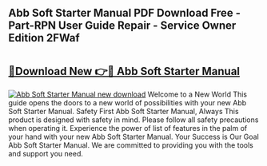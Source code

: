 ## Abb Soft Starter Manual PDF Download Free - Part-RPN User Guide Repair - Service Owner Edition 2FWaf

# <h2><a href="http://bc28843.oget.top/?id=Abb+Soft+Starter+Manual">🔗Download New 👉🔴 Abb Soft Starter Manual</a></h2>

[![Abb Soft Starter Manual new download](https://i.imgur.com/5g1atiW.png)](http://bc28843.oget.top/?id=Abb+Soft+Starter+Manual)
Welcome to a New World This guide opens the doors to a new world of possibilities with your new Abb Soft Starter Manual. Safety First Abb Soft Starter Manual, Always This product is designed with safety in mind. Please follow all safety precautions when operating it. Experience the power of list of features in the palm of your hand with your new Abb Soft Starter Manual. Your Success is Our Goal Abb Soft Starter Manual. We are committed to providing you with the tools and support you need.
